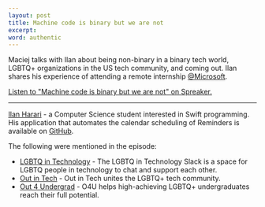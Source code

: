 ```yaml
---
layout: post
title: Machine code is binary but we are not
excerpt: 
word: authentic
---
```


Maciej talks with Ilan about being non-binary in a binary tech world, LGBTQ+ organizations in the US tech community, and coming out. Ilan shares his experience of attending a remote internship [@Microsoft](https://twitter.com/Microsoft).

<a class="spreaker-player" href="https://www.spreaker.com/episode/41926306" data-resource="episode_id=41926306" data-width="100%" data-height="200px" data-theme="light" data-playlist="false" data-playlist-continuous="false" data-autoplay="false" data-live-autoplay="false" data-chapters-image="true" data-episode-image-position="right" data-hide-logo="false" data-hide-likes="false" data-hide-comments="false" data-hide-sharing="false" data-hide-download="true">Listen to "Machine code is binary but we are not" on Spreaker.</a>
<script async src="https://widget.spreaker.com/widgets.js"></script>

---

[Ilan Harari](https://www.linkedin.com/in/ilanharari1/) - a Computer Science student interested in Swift programming. His application that automates the calendar scheduling of Reminders is available on [GitHub](https://github.com/ilanharari/AutoCal).

The following were mentioned in the episode:

- [LGBTQ in Technology](https://lgbtq.technology) - The LGBTQ in Technology Slack is a space for LGBTQ people in technology to chat and support each other.
- [Out in Tech](https://outintech.com) - Out in Tech unites the LGBTQ+ tech community. 
- [Out 4 Undergrad](https://www.outforundergrad.org) - O4U helps high-achieving LGBTQ+ undergraduates reach their full potential.
